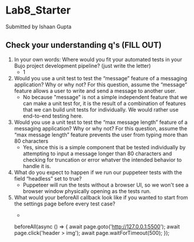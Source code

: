 # Lab8_Starter
Submitted by Ishaan Gupta
## Check your understanding q's (FILL OUT)
1. In your own words: Where would you fit your automated tests in your Bujo project development pipeline? (just write the letter)
   - 1
2. Would you use a unit test to test the “message” feature of a messaging application? Why or why not? For this question, assume the “message” feature allows a user to write and send a message to another user.
   - No because "message" is not a simple independent feature that we can make a unit test for, it is the result of a combination of features that we can build unit tests for individually. We would rather use end-to-end testing here.
3. Would you use a unit test to test the “max message length” feature of a messaging application? Why or why not? For this question, assume the “max message length” feature prevents the user from typing more than 80 characters
    - Yes, since this is a simple component that be tested individually by attempting to input a message longer than 80 characters and checking for truncation or error whatver the intended behavior to handle it is.
4. What do you expect to happen if we run our puppeteer tests with the field “headless” set to true?
    -  Puppeteer will run the tests without a browser UI, so we won't see a browser window physically opening as the tests run.
5. What would your beforeAll callback look like if you wanted to start from the settings page before every test case?
     - ```javascript 
    beforeAll(async () => {
    await page.goto('http://127.0.0.1:5500');
    await page.click('header > img');
    await page.waitForTimeout(500);
  }); 
  ```
